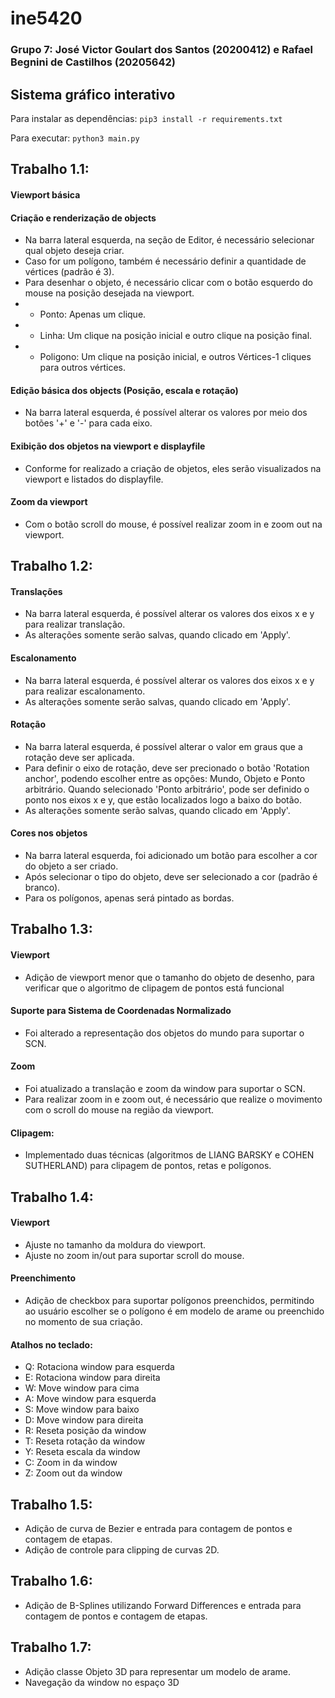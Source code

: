 # ine5420
### Grupo 7: José Victor Goulart dos Santos (20200412) e Rafael Begnini de Castilhos (20205642)

## Sistema gráfico interativo

Para instalar as dependências: `pip3 install -r requirements.txt`

Para executar: `python3 main.py`

## Trabalho 1.1:
#### Viewport básica
#### Criação e renderização de objects
- Na barra lateral esquerda, na seção de Editor, é necessário selecionar qual objeto deseja criar.
- Caso for um polígono, também é necessário definir a quantidade de vértices (padrão é 3).
- Para desenhar o objeto, é necessário clicar com o botão esquerdo do mouse na posição desejada na viewport.
- - Ponto: Apenas um clique.
- - Linha: Um clique na posição inicial e outro clique na posição final.
- - Poligono: Um clique na posição inicial, e outros Vértices-1 cliques para outros vértices.
#### Edição básica dos objects (Posição, escala e rotação)
- Na barra lateral esquerda, é possível alterar os valores por meio dos botões '+' e '-' para cada eixo.
#### Exibição dos objetos na viewport e displayfile
- Conforme for realizado a criação de objetos, eles serão visualizados na viewport e listados do displayfile.
#### Zoom da viewport
- Com o botão scroll do mouse, é possível realizar zoom in e zoom out na viewport.

## Trabalho 1.2:
#### Translações
- Na barra lateral esquerda, é possível alterar os valores dos eixos x e y para realizar translação.
- As alterações somente serão salvas, quando clicado em 'Apply'.
#### Escalonamento
- Na barra lateral esquerda, é possível alterar os valores dos eixos x e y para realizar escalonamento.
- As alterações somente serão salvas, quando clicado em 'Apply'.
#### Rotação
- Na barra lateral esquerda, é possível alterar o valor em graus que a rotação deve ser aplicada.
- Para definir o eixo de rotação, deve ser precionado o botão 'Rotation anchor', podendo escolher entre as opções: Mundo, Objeto e Ponto arbitrário. Quando selecionado 'Ponto arbitrário', pode ser definido o ponto nos eixos x e y, que estão localizados logo a baixo do botão.
- As alterações somente serão salvas, quando clicado em 'Apply'.
#### Cores nos objetos
- Na barra lateral esquerda, foi adicionado um botão para escolher a cor do objeto a ser criado.
- Após selecionar o tipo do objeto, deve ser selecionado a cor (padrão é branco). 
- Para os polígonos, apenas será pintado as bordas.

## Trabalho 1.3:
#### Viewport
- Adição de viewport menor que o tamanho do objeto de desenho, para verificar que o algoritmo de clipagem de pontos está funcional

#### Suporte para Sistema de Coordenadas Normalizado
- Foi alterado a representação dos objetos do mundo para suportar o SCN.

#### Zoom
- Foi atualizado a translação e zoom da window para suportar o SCN.
- Para realizar zoom in e zoom out, é necessário que realize o movimento com o scroll do mouse na região da viewport.

#### Clipagem:
- Implementado duas técnicas (algoritmos de LIANG BARSKY e COHEN SUTHERLAND) para clipagem de pontos, retas e polígonos.

## Trabalho 1.4:
#### Viewport
- Ajuste no tamanho da moldura do viewport. 
- Ajuste no zoom in/out para suportar scroll do mouse. 

#### Preenchimento
- Adição de checkbox para suportar polígonos preenchidos, permitindo ao usuário escolher se o polígono é em modelo de arame ou preenchido no momento de sua criação.

#### Atalhos no teclado:
- Q: Rotaciona window para esquerda
- E: Rotaciona window para direita
- W: Move window para cima
- A: Move window para esquerda
- S: Move window para baixo
- D: Move window para direita
- R: Reseta posição da window
- T: Reseta rotação da window
- Y: Reseta escala da window
- C: Zoom in da window
- Z: Zoom out da window

## Trabalho 1.5:
- Adição de curva de Bezier e entrada para contagem de pontos e contagem de etapas.
- Adição de controle para clipping de curvas 2D.

## Trabalho 1.6:
- Adição de B-Splines utilizando Forward Differences e entrada para contagem de pontos e contagem de etapas.

## Trabalho 1.7:
- Adição classe Objeto 3D para representar um modelo de arame.
- Navegação da window no espaço 3D